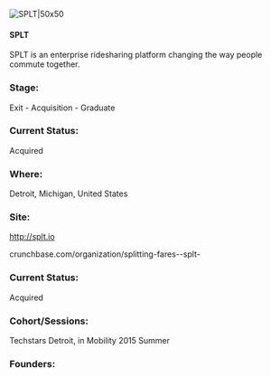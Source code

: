 

![SPLT|50x50](https://apimg.techstars.com/connect/images/image_files/55d4ba55bbe36fe5ad00002c/original/squarelogo_splt.jpg)

#### SPLT
SPLT is an enterprise ridesharing platform changing the way people commute together.

### Stage: 
Exit - Acquisition - Graduate 

### Current Status: 
Acquired

### Where:
Detroit, Michigan, United States

### Site:
http://splt.io



crunchbase.com/organization/splitting-fares--splt-

### Current Status: 
Acquired

### Cohort/Sessions: 
Techstars Detroit, in Mobility 2015 Summer

### Founders: 


